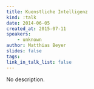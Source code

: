 ```yaml
---
title: Kuenstliche Intelligenz
kind: :talk
date: 2014-06-05
created_at: 2015-07-11
speakers:
    - unknown
author: Matthias Beyer
slides: false
tags:
link_in_talk_list: false
---
```


No description.
